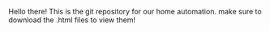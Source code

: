Hello there! This is the git repository for our home automation.
make sure to download the .html files to view them!
